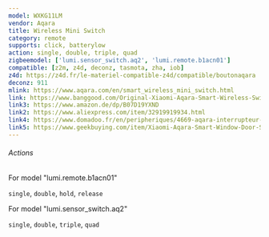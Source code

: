 ```yaml
---
model: WXKG11LM
vendor: Aqara
title: Wireless Mini Switch
category: remote
supports: click, batterylow
action: single, double, triple, quad
zigbeemodel: ['lumi.sensor_switch.aq2', 'lumi.remote.b1acn01']
compatible: [z2m, z4d, deconz, tasmota, zha, iob]
z4d: https://z4d.fr/le-materiel-compatible-z4d/compatible/boutonaqara
deconz: 911
mlink: https://www.aqara.com/en/smart_wireless_mini_switch.html
link: https://www.banggood.com/Original-Xiaomi-Aqara-Smart-Wireless-Switch-Smart-Home-Kit-Remote-Control-Touch-Switch-p-1224921.html
link3: https://www.amazon.de/dp/B07D19YXND
link2: https://www.aliexpress.com/item/32919919934.html
link4: https://www.domadoo.fr/en/peripheriques/4669-aqara-interrupteur-sans-fil-intelligent-zigbee-192784000052.html
link5: https://www.geekbuying.com/item/Xiaomi-Aqara-Smart-Window-Door-Sensor-White-406861.html
---
```

###### Actions
For model "lumi.remote.b1acn01" 

`single`, `double`, `hold`, `release`

For model "lumi.sensor_switch.aq2"

`single`, `double`, `triple`, `quad`
